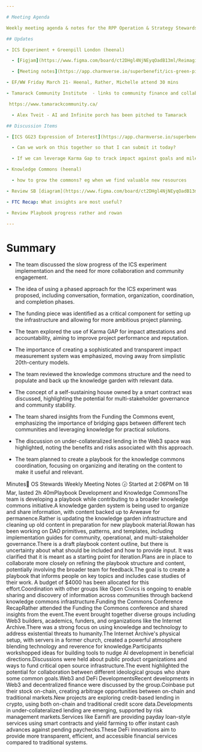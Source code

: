 ```yaml
---

# Meeting Agenda

Weekly meeting agenda & notes for the RPP Operation & Strategy Stewards team.

## Updates

- ICS Experiment + Greenpill London (heenal)

  - [Figjam](https://www.figma.com/board/ct2DHgl4NjNEyqOadB13ml/Reimagining-Power---Project-Planning?node-id=0-1&p=f&t=92c7HEg5j0ySCMrR-0)

  - [Meeting notes](https://app.charmverse.io/superbenefit/ics-green-pill-london-9572675291791515)

- EF/WW Friday March 21- Heenal, Rather, Michelle attend 30 mins

- Tamarack Community Institute  - links to community finance and collaborative governance

 https://www.tamarackcommunity.ca/

  - Alex Tveit - AI and Infinite porch has been pitched to Tamarack

## Discussion Items

- [ICS GG23 Expression of Interest](https://app.charmverse.io/superbenefit/ics-gg23-expression-of-interest-47552884485034874) (heenal)

  - Can we work on this together so that I can submit it today?

  - If we can leverage Karma Gap to track impact against goals and milestones. This will make funding easier but also help develop this as a pattern that can move the ecosystem forward into solving the problems of the Keynesian Beauty Contest. Developing a value flows team to help surface and track impact across projects so that funding can be more effectively allocated across a network

- Knowledge Commons (heenal)

  - how to grow the commons? eg when we find valuable new resources

- Review SB [diagram](https://www.figma.com/board/ct2DHgl4NjNEyqOadB13ml/Reimagining-Power---Project-Planning?node-id=6671-5838&t=e9qj9F2ihMAc59N3-1) (rowan)

- FTC Recap: What insights are most useful?

- Review Playbook progress rather and rowan

---
```


# Summary

- The team discussed the slow progress of the ICS experiment implementation and the need for more collaboration and community engagement.

- The idea of using a phased approach for the ICS experiment was proposed, including conversation, formation, organization, coordination, and completion phases.

- The funding piece was identified as a critical component for setting up the infrastructure and allowing for more ambitious project planning.

- The team explored the use of Karma GAP for impact attestations and accountability, aiming to improve project performance and reputation.

- The importance of creating a sophisticated and transparent impact measurement system was emphasized, moving away from simplistic 20th-century models.

- The team reviewed the knowledge commons structure and the need to populate and back up the knowledge garden with relevant data.

- The concept of a self-sustaining house owned by a smart contract was discussed, highlighting the potential for multi-stakeholder governance and community stability.

- The team shared insights from the Funding the Commons event, emphasizing the importance of bridging gaps between different tech communities and leveraging knowledge for practical solutions.

- The discussion on under-collateralized lending in the Web3 space was highlighted, noting the benefits and risks associated with this approach.

- The team planned to create a playbook for the knowledge commons coordination, focusing on organizing and iterating on the content to make it useful and relevant.

Minutes📝 OS Stewards Weekly Meeting Notes 🕞 Started at 2:06PM on 18 Mar, lasted 2h 40mPlaybook Development and Knowledge CommonsThe team is developing a playbook while contributing to a broader knowledge commons initiative.A knowledge garden system is being used to organize and share information, with content backed up to Arweave for permanence.Rather is updating the knowledge garden infrastructure and cleaning up old content in preparation for new playbook material.Rowan has been working on DAO primitives, patterns, and templates, including implementation guides for community, operational, and multi-stakeholder governance.There is a draft playbook content outline, but there is uncertainty about what should be included and how to provide input. It was clarified that it is meant as a starting point for iteration.Plans are in place to collaborate more closely on refining the playbook structure and content, potentially involving the broader team for feedback.The goal is to create a playbook that informs people on key topics and includes case studies of their work. A budget of $4000 has been allocated for this effort.Coordination with other groups like Open Civics is ongoing to enable sharing and discovery of information across communities through backend knowledge commons infrastructure.Funding the Commons Conference RecapRather attended the Funding the Commons conference and shared insights from the event.The event brought together diverse groups including Web3 builders, academics, funders, and organizations like the Internet Archive.There was a strong focus on using knowledge and technology to address existential threats to humanity.The Internet Archive's physical setup, with servers in a former church, created a powerful atmosphere blending technology and reverence for knowledge.Participants workshopped ideas for building tools to nudge AI development in beneficial directions.Discussions were held about public product organizations and ways to fund critical open source infrastructure.The event highlighted the potential for collaboration between different ideological groups who share some common goals.Web3 and DeFi DevelopmentsRecent developments in Web3 and decentralized finance were discussed by the group.Coinbase put their stock on-chain, creating arbitrage opportunities between on-chain and traditional markets.New projects are exploring credit-based lending in crypto, using both on-chain and traditional credit score data.Developments in under-collateralized lending are emerging, supported by risk management markets.Services like Earnifi are providing payday loan-style services using smart contracts and yield farming to offer instant cash advances against pending paychecks.These DeFi innovations aim to provide more transparent, efficient, and accessible financial services compared to traditional systems.
